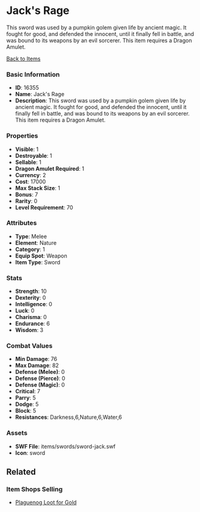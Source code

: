 # Jack's Rage

This sword was used by a pumpkin golem given life by ancient magic. It fought for good, and defended the innocent, until it finally fell in battle, and was bound to its weapons by an evil sorcerer. This item requires a Dragon Amulet.

[Back to Items](../items.md)

### Basic Information

- **ID**: 16355
- **Name**: Jack&#039;s Rage
- **Description**: This sword was used by a pumpkin golem given life by ancient magic. It fought for good, and defended the innocent, until it finally fell in battle, and was bound to its weapons by an evil sorcerer. This item requires a Dragon Amulet.

### Properties

- **Visible**: 1
- **Destroyable**: 1
- **Sellable**: 1
- **Dragon Amulet Required**: 1
- **Currency**: 2
- **Cost**: 17000
- **Max Stack Size**: 1
- **Bonus**: 7
- **Rarity**: 0
- **Level Requirement**: 70

### Attributes

- **Type**: Melee
- **Element**: Nature
- **Category**: 1
- **Equip Spot**: Weapon
- **Item Type**: Sword

### Stats

- **Strength**: 10
- **Dexterity**: 0
- **Intelligence**: 0
- **Luck**: 0
- **Charisma**: 0
- **Endurance**: 6
- **Wisdom**: 3

### Combat Values

- **Min Damage**: 76
- **Max Damage**: 82
- **Defense (Melee)**: 0
- **Defense (Pierce)**: 0
- **Defense (Magic)**: 0
- **Critical**: 7
- **Parry**: 5
- **Dodge**: 5
- **Block**: 5
- **Resistances**: Darkness,6,Nature,6,Water,6

### Assets

- **SWF File**: items/swords/sword-jack.swf
- **Icon**: sword

## Related

### Item Shops Selling

- [Plaguenog Loot for Gold](../item-shops/517-plaguenog-loot-for-gold.md)

